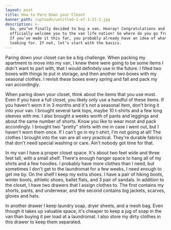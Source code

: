 ```yaml
---
layout: post
title: How to Pare Down your Closet
banner_path: /uploads/untitled-1-of-1-21-1.jpg
description: >-
  So, you’ve finally decided to buy a van. Hooray! Congratulations and let me
  officially welcome you to the van life nation! So where do you go from here?
  If you’ve made it this far, you probably already have an idea of what you’re
  looking for. If not, let’s start with the basics.
---
```


Paring down your closet can be a big challenge. When packing my apartment to move into my van, I knew there were going to be some items I didn't want to part with, that I would definitely use in the future. I filled two boxes with things to put in storage, and then another two boxes with my seasonal clothes. I revisit these boxes every spring and fall and pack my van accordingly.&nbsp;

When paring down your closet, think about the items that you use most. Even if you have a full closet, you likely only use a handful of these items. If you haven't worn it in 3 months and it's not a seasonal item, don't bring it into your van. I brought several tank tops, maybe 10 t-shirts and a few long sleeves with me. I also brought a weeks worth of pants and leggings and about the same number of shorts. Know you like to wear most and pack accordingly. I brought two "pretty" shirts with me in case I went out, but I haven't worn them once. If I can't go in my t-shirt, I'm not going at all! The clothes I brought into the van are all very practical. They're durable fabrics that don't need special washing or care. Ain't nobody got time for that.&nbsp;

In my van I have a proper closet space. It's about two feet wide and three feet tall, with a small shelf. There's enough hanger space to hang all of my shirts and a few hoodies. I probably have more clothes than I need, but sometimes I don't get to the laundromat for a few weeks, I need enough to get me by. On the shelf I keep my extra shoes. I have a pair of hiking boots, winter boots, athletic shoes, ballet flats, and 3 pair of sandals. In addition to the closet, I have two drawers that I assign clothes to. The first contains my shorts, pants, and underwear, and the second contains big jackets, scarves, gloves and hats.&nbsp;

In another drawer I keep laundry soap, dryer sheets, and a mesh bag. Even though it takes up valuable space, it's cheaper to keep a jug of soap in the van than buying it per load at a laundromat. I also store my dirty clothes in this drawer to keep them separated.&nbsp;